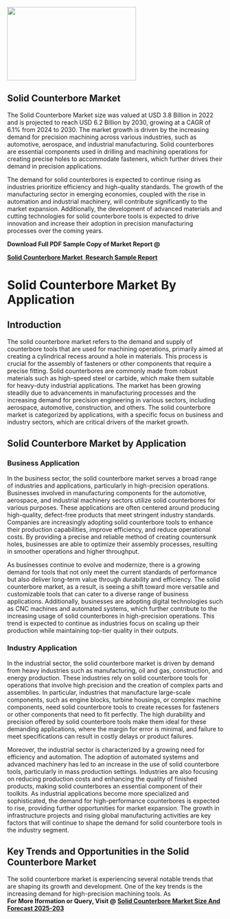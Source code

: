 <p><img class="alignnone size-medium wp-image-20088" src="https://ffe5etoiles.com/wp-content/uploads/2024/12/MST1-300x171.png" alt="" width="300" height="171" /></p><p><p> <h2>Solid Counterbore Market </h2><p>The Solid Counterbore Market size was valued at USD 3.8 Billion in 2022 and is projected to reach USD 6.2 Billion by 2030, growing at a CAGR of 6.1% from 2024 to 2030. The market growth is driven by the increasing demand for precision machining across various industries, such as automotive, aerospace, and industrial manufacturing. Solid counterbores are essential components used in drilling and machining operations for creating precise holes to accommodate fasteners, which further drives their demand in precision applications.</p><p>The demand for solid counterbores is expected to continue rising as industries prioritize efficiency and high-quality standards. The growth of the manufacturing sector in emerging economies, coupled with the rise in automation and industrial machinery, will contribute significantly to the market expansion. Additionally, the development of advanced materials and cutting technologies for solid counterbore tools is expected to drive innovation and increase their adoption in precision manufacturing processes over the coming years.</p></p><p><strong>Download Full PDF Sample Copy of Market Report @</strong></p><p><strong><a href="https://www.verifiedmarketreports.com/download-sample/?rid=285252&utm_source=Sites-google&utm_medium=265" target="_blank">Solid Counterbore Market &nbsp;Research Sample Report</a></strong></p><p><h1>Solid Counterbore Market By Application</h1><h2>Introduction</h2><p>The solid counterbore market refers to the demand and supply of counterbore tools that are used for machining operations, primarily aimed at creating a cylindrical recess around a hole in materials. This process is crucial for the assembly of fasteners or other components that require a precise fitting. Solid counterbores are commonly made from robust materials such as high-speed steel or carbide, which make them suitable for heavy-duty industrial applications. The market has been growing steadily due to advancements in manufacturing processes and the increasing demand for precision engineering in various sectors, including aerospace, automotive, construction, and others. The solid counterbore market is categorized by applications, with a specific focus on business and industry sectors, which are critical drivers of the market growth.<h2>Solid Counterbore Market by Application</h2><h3>Business Application</h3><p>In the business sector, the solid counterbore market serves a broad range of industries and applications, particularly in high-precision operations. Businesses involved in manufacturing components for the automotive, aerospace, and industrial machinery sectors utilize solid counterbores for various purposes. These applications are often centered around producing high-quality, defect-free products that meet stringent industry standards. Companies are increasingly adopting solid counterbore tools to enhance their production capabilities, improve efficiency, and reduce operational costs. By providing a precise and reliable method of creating countersunk holes, businesses are able to optimize their assembly processes, resulting in smoother operations and higher throughput.</p><p>As businesses continue to evolve and modernize, there is a growing demand for tools that not only meet the current standards of performance but also deliver long-term value through durability and efficiency. The solid counterbore market, as a result, is seeing a shift toward more versatile and customizable tools that can cater to a diverse range of business applications. Additionally, businesses are adopting digital technologies such as CNC machines and automated systems, which further contribute to the increasing usage of solid counterbores in high-precision operations. This trend is expected to continue as industries focus on scaling up their production while maintaining top-tier quality in their outputs.</p><h3>Industry Application</h3><p>In the industrial sector, the solid counterbore market is driven by demand from heavy industries such as manufacturing, oil and gas, construction, and energy production. These industries rely on solid counterbore tools for operations that involve high precision and the creation of complex parts and assemblies. In particular, industries that manufacture large-scale components, such as engine blocks, turbine housings, or complex machine components, need solid counterbore tools to create recesses for fasteners or other components that need to fit perfectly. The high durability and precision offered by solid counterbore tools make them ideal for these demanding applications, where the margin for error is minimal, and failure to meet specifications can result in costly delays or product failures.</p><p>Moreover, the industrial sector is characterized by a growing need for efficiency and automation. The adoption of automated systems and advanced machinery has led to an increase in the use of solid counterbore tools, particularly in mass production settings. Industries are also focusing on reducing production costs and enhancing the quality of finished products, making solid counterbores an essential component of their toolkits. As industrial applications become more specialized and sophisticated, the demand for high-performance counterbores is expected to rise, providing further opportunities for market expansion. The growth in infrastructure projects and rising global manufacturing activities are key factors that will continue to shape the demand for solid counterbore tools in the industry segment.</p><h2>Key Trends and Opportunities in the Solid Counterbore Market</h2><p>The solid counterbore market is experiencing several notable trends that are shaping its growth and development. One of the key trends is the increasing demand for high-precision machining tools. As <strong><br />For More Iformation or Query, Visit @ <a href="https://www.verifiedmarketreports.com/product/solid-counterbore-market/" target="_blank">Solid Counterbore Market Size And Forecast 2025-203</a></strong></p>
